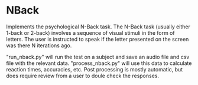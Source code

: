 # NBack
Implements the psychological N-Back task. The N-Back task (usually either 1-back or 2-back) involves a sequence of visual stimuli in the form of letters. The user is instructed to speak if the letter presented on the screen was there N iterations ago.

"run_nback.py" will run the test on a subject and save an audio file and csv file with the relevant data. "process_nback.py" will use this data to calculate reaction times, accuracies, etc. Post processing is mostly automatic, but does require review from a user to doule check the responses.
